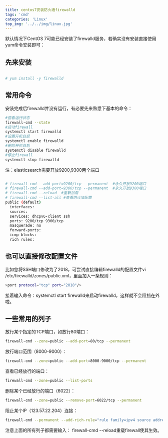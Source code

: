 ```yaml
---
title: centos7安装防火墙firewalld
tags: 'cmd'
categories: 'Linux'
top_img: '../../img/linux.jpg'
---
```


默认情况下CentOS 7可能已经安装了firewalld服务，若确实没有安装直接使用yum命令安装即可：



## 先来安装
``` bash

# yum install -y firewalld

```
## 常用命令
安装完成后firewalld并没有运行，有必要先来熟悉下基本的命令：
``` bash
#查看运行状态
firewall-cmd --state
#启动firewall
systemctl start firewalld
#设置开机自启
systemctl enable firewalld
#删除开机自启
systemctl disable firewalld
#停止firewall
systemctl stop firewalld
```

注：elasticsearch需要开放9200,9300两个端口

``` bash

# firewall-cmd --add-port=9200/tcp --permanent  #永久开放9200端口
# firewall-cmd --add-port=9300/tcp --permanent  #永久开放9300端口
# firewall-cmd --reload  #重新加载
# firewall-cmd --list-all #查看防火墙配置
public (default)
  interfaces:
  sources:
  services: dhcpv6-client ssh
  ports: 9200/tcp 9300/tcp
  masquerade: no
  forward-ports:
  icmp-blocks:
  rich rules:
  ```


## 也可以直接修改配置文件
比如您将SSH端口修改为了2018，可尝试直接编辑firewalld的配置文件vi /etc/firewalld/zones/public.xml，里面加入一条规则：
``` bash
>port protocol="tcp" port="2018"/>
```

接着输入命令：systemctl start firewalld来启动firewalld，这样就不会阻挡在外啦。


## 一些常用的列子
放行某个指定的TCP端口，如放行80端口：
``` bash
firewall-cmd --zone=public --add-port=80/tcp --permanent
```

放行端口范围（8000-9000）：
``` bash
firewall-cmd --zone=public --add-port=8000-9000/tcp --permanent
```

查看已经放行的端口：
``` bash
firewall-cmd --zone=public --list-ports
```

删除某个已经放行的端口（6022）：
``` bash
firewall-cmd --zone=public --remove-port=6022/tcp --permanent
```

阻止某个IP（123.57.22.204）连接：
``` bash
firewall-cmd --permanent --add-rich-rule="rule family=ipv4 source address=123.57.22.204 reject"
```

注意上面的所有列子都需要输入： firewall-cmd --reload重载firewall使其生效。


